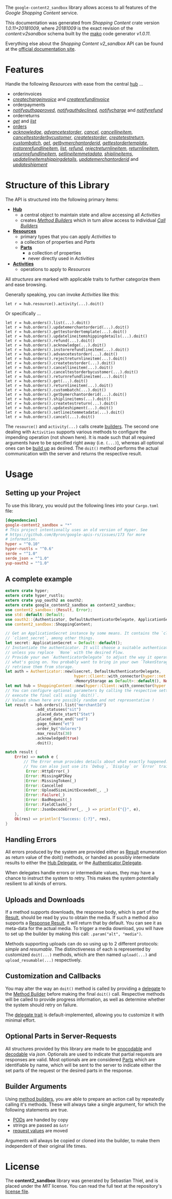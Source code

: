 <!---
DO NOT EDIT !
This file was generated automatically from 'src/mako/api/README.md.mako'
DO NOT EDIT !
-->
The `google-content2_sandbox` library allows access to all features of the *Google Shopping Content* service.

This documentation was generated from *Shopping Content* crate version *1.0.11+20181009*, where *20181009* is the exact revision of the *content:v2sandbox* schema built by the [mako](http://www.makotemplates.org/) code generator *v1.0.11*.

Everything else about the *Shopping Content* *v2_sandbox* API can be found at the
[official documentation site](https://developers.google.com/shopping-content).
# Features

Handle the following *Resources* with ease from the central [hub](https://docs.rs/google-content2_sandbox/1.0.11+20181009/google_content2_sandbox/struct.ShoppingContent.html) ... 

* orderinvoices
 * [*createchargeinvoice*](https://docs.rs/google-content2_sandbox/1.0.11+20181009/google_content2_sandbox/struct.OrderinvoiceCreatechargeinvoiceCall.html) and [*createrefundinvoice*](https://docs.rs/google-content2_sandbox/1.0.11+20181009/google_content2_sandbox/struct.OrderinvoiceCreaterefundinvoiceCall.html)
* orderpayments
 * [*notifyauthapproved*](https://docs.rs/google-content2_sandbox/1.0.11+20181009/google_content2_sandbox/struct.OrderpaymentNotifyauthapprovedCall.html), [*notifyauthdeclined*](https://docs.rs/google-content2_sandbox/1.0.11+20181009/google_content2_sandbox/struct.OrderpaymentNotifyauthdeclinedCall.html), [*notifycharge*](https://docs.rs/google-content2_sandbox/1.0.11+20181009/google_content2_sandbox/struct.OrderpaymentNotifychargeCall.html) and [*notifyrefund*](https://docs.rs/google-content2_sandbox/1.0.11+20181009/google_content2_sandbox/struct.OrderpaymentNotifyrefundCall.html)
* orderreturns
 * [*get*](https://docs.rs/google-content2_sandbox/1.0.11+20181009/google_content2_sandbox/struct.OrderreturnGetCall.html) and [*list*](https://docs.rs/google-content2_sandbox/1.0.11+20181009/google_content2_sandbox/struct.OrderreturnListCall.html)
* [orders](https://docs.rs/google-content2_sandbox/1.0.11+20181009/google_content2_sandbox/struct.Order.html)
 * [*acknowledge*](https://docs.rs/google-content2_sandbox/1.0.11+20181009/google_content2_sandbox/struct.OrderAcknowledgeCall.html), [*advancetestorder*](https://docs.rs/google-content2_sandbox/1.0.11+20181009/google_content2_sandbox/struct.OrderAdvancetestorderCall.html), [*cancel*](https://docs.rs/google-content2_sandbox/1.0.11+20181009/google_content2_sandbox/struct.OrderCancelCall.html), [*cancellineitem*](https://docs.rs/google-content2_sandbox/1.0.11+20181009/google_content2_sandbox/struct.OrderCancellineitemCall.html), [*canceltestorderbycustomer*](https://docs.rs/google-content2_sandbox/1.0.11+20181009/google_content2_sandbox/struct.OrderCanceltestorderbycustomerCall.html), [*createtestorder*](https://docs.rs/google-content2_sandbox/1.0.11+20181009/google_content2_sandbox/struct.OrderCreatetestorderCall.html), [*createtestreturn*](https://docs.rs/google-content2_sandbox/1.0.11+20181009/google_content2_sandbox/struct.OrderCreatetestreturnCall.html), [*custombatch*](https://docs.rs/google-content2_sandbox/1.0.11+20181009/google_content2_sandbox/struct.OrderCustombatchCall.html), [*get*](https://docs.rs/google-content2_sandbox/1.0.11+20181009/google_content2_sandbox/struct.OrderGetCall.html), [*getbymerchantorderid*](https://docs.rs/google-content2_sandbox/1.0.11+20181009/google_content2_sandbox/struct.OrderGetbymerchantorderidCall.html), [*gettestordertemplate*](https://docs.rs/google-content2_sandbox/1.0.11+20181009/google_content2_sandbox/struct.OrderGettestordertemplateCall.html), [*instorerefundlineitem*](https://docs.rs/google-content2_sandbox/1.0.11+20181009/google_content2_sandbox/struct.OrderInstorerefundlineitemCall.html), [*list*](https://docs.rs/google-content2_sandbox/1.0.11+20181009/google_content2_sandbox/struct.OrderListCall.html), [*refund*](https://docs.rs/google-content2_sandbox/1.0.11+20181009/google_content2_sandbox/struct.OrderRefundCall.html), [*rejectreturnlineitem*](https://docs.rs/google-content2_sandbox/1.0.11+20181009/google_content2_sandbox/struct.OrderRejectreturnlineitemCall.html), [*returnlineitem*](https://docs.rs/google-content2_sandbox/1.0.11+20181009/google_content2_sandbox/struct.OrderReturnlineitemCall.html), [*returnrefundlineitem*](https://docs.rs/google-content2_sandbox/1.0.11+20181009/google_content2_sandbox/struct.OrderReturnrefundlineitemCall.html), [*setlineitemmetadata*](https://docs.rs/google-content2_sandbox/1.0.11+20181009/google_content2_sandbox/struct.OrderSetlineitemmetadataCall.html), [*shiplineitems*](https://docs.rs/google-content2_sandbox/1.0.11+20181009/google_content2_sandbox/struct.OrderShiplineitemCall.html), [*updatelineitemshippingdetails*](https://docs.rs/google-content2_sandbox/1.0.11+20181009/google_content2_sandbox/struct.OrderUpdatelineitemshippingdetailCall.html), [*updatemerchantorderid*](https://docs.rs/google-content2_sandbox/1.0.11+20181009/google_content2_sandbox/struct.OrderUpdatemerchantorderidCall.html) and [*updateshipment*](https://docs.rs/google-content2_sandbox/1.0.11+20181009/google_content2_sandbox/struct.OrderUpdateshipmentCall.html)




# Structure of this Library

The API is structured into the following primary items:

* **[Hub](https://docs.rs/google-content2_sandbox/1.0.11+20181009/google_content2_sandbox/struct.ShoppingContent.html)**
    * a central object to maintain state and allow accessing all *Activities*
    * creates [*Method Builders*](https://docs.rs/google-content2_sandbox/1.0.11+20181009/google_content2_sandbox/trait.MethodsBuilder.html) which in turn
      allow access to individual [*Call Builders*](https://docs.rs/google-content2_sandbox/1.0.11+20181009/google_content2_sandbox/trait.CallBuilder.html)
* **[Resources](https://docs.rs/google-content2_sandbox/1.0.11+20181009/google_content2_sandbox/trait.Resource.html)**
    * primary types that you can apply *Activities* to
    * a collection of properties and *Parts*
    * **[Parts](https://docs.rs/google-content2_sandbox/1.0.11+20181009/google_content2_sandbox/trait.Part.html)**
        * a collection of properties
        * never directly used in *Activities*
* **[Activities](https://docs.rs/google-content2_sandbox/1.0.11+20181009/google_content2_sandbox/trait.CallBuilder.html)**
    * operations to apply to *Resources*

All *structures* are marked with applicable traits to further categorize them and ease browsing.

Generally speaking, you can invoke *Activities* like this:

```Rust,ignore
let r = hub.resource().activity(...).doit()
```

Or specifically ...

```ignore
let r = hub.orders().list(...).doit()
let r = hub.orders().updatemerchantorderid(...).doit()
let r = hub.orders().gettestordertemplate(...).doit()
let r = hub.orders().updatelineitemshippingdetails(...).doit()
let r = hub.orders().refund(...).doit()
let r = hub.orders().acknowledge(...).doit()
let r = hub.orders().instorerefundlineitem(...).doit()
let r = hub.orders().advancetestorder(...).doit()
let r = hub.orders().rejectreturnlineitem(...).doit()
let r = hub.orders().createtestorder(...).doit()
let r = hub.orders().cancellineitem(...).doit()
let r = hub.orders().canceltestorderbycustomer(...).doit()
let r = hub.orders().returnrefundlineitem(...).doit()
let r = hub.orders().get(...).doit()
let r = hub.orders().returnlineitem(...).doit()
let r = hub.orders().custombatch(...).doit()
let r = hub.orders().getbymerchantorderid(...).doit()
let r = hub.orders().shiplineitems(...).doit()
let r = hub.orders().createtestreturn(...).doit()
let r = hub.orders().updateshipment(...).doit()
let r = hub.orders().setlineitemmetadata(...).doit()
let r = hub.orders().cancel(...).doit()
```

The `resource()` and `activity(...)` calls create [builders][builder-pattern]. The second one dealing with `Activities` 
supports various methods to configure the impending operation (not shown here). It is made such that all required arguments have to be 
specified right away (i.e. `(...)`), whereas all optional ones can be [build up][builder-pattern] as desired.
The `doit()` method performs the actual communication with the server and returns the respective result.

# Usage

## Setting up your Project

To use this library, you would put the following lines into your `Cargo.toml` file:

```toml
[dependencies]
google-content2_sandbox = "*"
# This project intentionally uses an old version of Hyper. See
# https://github.com/Byron/google-apis-rs/issues/173 for more
# information.
hyper = "^0.10"
hyper-rustls = "^0.6"
serde = "^1.0"
serde_json = "^1.0"
yup-oauth2 = "^1.0"
```

## A complete example

```Rust
extern crate hyper;
extern crate hyper_rustls;
extern crate yup_oauth2 as oauth2;
extern crate google_content2_sandbox as content2_sandbox;
use content2_sandbox::{Result, Error};
use std::default::Default;
use oauth2::{Authenticator, DefaultAuthenticatorDelegate, ApplicationSecret, MemoryStorage};
use content2_sandbox::ShoppingContent;

// Get an ApplicationSecret instance by some means. It contains the `client_id` and 
// `client_secret`, among other things.
let secret: ApplicationSecret = Default::default();
// Instantiate the authenticator. It will choose a suitable authentication flow for you, 
// unless you replace  `None` with the desired Flow.
// Provide your own `AuthenticatorDelegate` to adjust the way it operates and get feedback about 
// what's going on. You probably want to bring in your own `TokenStorage` to persist tokens and
// retrieve them from storage.
let auth = Authenticator::new(&secret, DefaultAuthenticatorDelegate,
                              hyper::Client::with_connector(hyper::net::HttpsConnector::new(hyper_rustls::TlsClient::new())),
                              <MemoryStorage as Default>::default(), None);
let mut hub = ShoppingContent::new(hyper::Client::with_connector(hyper::net::HttpsConnector::new(hyper_rustls::TlsClient::new())), auth);
// You can configure optional parameters by calling the respective setters at will, and
// execute the final call using `doit()`.
// Values shown here are possibly random and not representative !
let result = hub.orders().list("merchantId")
             .add_statuses("sit")
             .placed_date_start("Stet")
             .placed_date_end("sed")
             .page_token("et")
             .order_by("dolores")
             .max_results(38)
             .acknowledged(true)
             .doit();

match result {
    Err(e) => match e {
        // The Error enum provides details about what exactly happened.
        // You can also just use its `Debug`, `Display` or `Error` traits
         Error::HttpError(_)
        |Error::MissingAPIKey
        |Error::MissingToken(_)
        |Error::Cancelled
        |Error::UploadSizeLimitExceeded(_, _)
        |Error::Failure(_)
        |Error::BadRequest(_)
        |Error::FieldClash(_)
        |Error::JsonDecodeError(_, _) => println!("{}", e),
    },
    Ok(res) => println!("Success: {:?}", res),
}

```
## Handling Errors

All errors produced by the system are provided either as [Result](https://docs.rs/google-content2_sandbox/1.0.11+20181009/google_content2_sandbox/enum.Result.html) enumeration as return value of 
the doit() methods, or handed as possibly intermediate results to either the 
[Hub Delegate](https://docs.rs/google-content2_sandbox/1.0.11+20181009/google_content2_sandbox/trait.Delegate.html), or the [Authenticator Delegate](https://docs.rs/yup-oauth2/*/yup_oauth2/trait.AuthenticatorDelegate.html).

When delegates handle errors or intermediate values, they may have a chance to instruct the system to retry. This 
makes the system potentially resilient to all kinds of errors.

## Uploads and Downloads
If a method supports downloads, the response body, which is part of the [Result](https://docs.rs/google-content2_sandbox/1.0.11+20181009/google_content2_sandbox/enum.Result.html), should be
read by you to obtain the media.
If such a method also supports a [Response Result](https://docs.rs/google-content2_sandbox/1.0.11+20181009/google_content2_sandbox/trait.ResponseResult.html), it will return that by default.
You can see it as meta-data for the actual media. To trigger a media download, you will have to set up the builder by making
this call: `.param("alt", "media")`.

Methods supporting uploads can do so using up to 2 different protocols: 
*simple* and *resumable*. The distinctiveness of each is represented by customized 
`doit(...)` methods, which are then named `upload(...)` and `upload_resumable(...)` respectively.

## Customization and Callbacks

You may alter the way an `doit()` method is called by providing a [delegate](https://docs.rs/google-content2_sandbox/1.0.11+20181009/google_content2_sandbox/trait.Delegate.html) to the 
[Method Builder](https://docs.rs/google-content2_sandbox/1.0.11+20181009/google_content2_sandbox/trait.CallBuilder.html) before making the final `doit()` call. 
Respective methods will be called to provide progress information, as well as determine whether the system should 
retry on failure.

The [delegate trait](https://docs.rs/google-content2_sandbox/1.0.11+20181009/google_content2_sandbox/trait.Delegate.html) is default-implemented, allowing you to customize it with minimal effort.

## Optional Parts in Server-Requests

All structures provided by this library are made to be [enocodable](https://docs.rs/google-content2_sandbox/1.0.11+20181009/google_content2_sandbox/trait.RequestValue.html) and 
[decodable](https://docs.rs/google-content2_sandbox/1.0.11+20181009/google_content2_sandbox/trait.ResponseResult.html) via *json*. Optionals are used to indicate that partial requests are responses 
are valid.
Most optionals are are considered [Parts](https://docs.rs/google-content2_sandbox/1.0.11+20181009/google_content2_sandbox/trait.Part.html) which are identifiable by name, which will be sent to 
the server to indicate either the set parts of the request or the desired parts in the response.

## Builder Arguments

Using [method builders](https://docs.rs/google-content2_sandbox/1.0.11+20181009/google_content2_sandbox/trait.CallBuilder.html), you are able to prepare an action call by repeatedly calling it's methods.
These will always take a single argument, for which the following statements are true.

* [PODs][wiki-pod] are handed by copy
* strings are passed as `&str`
* [request values](https://docs.rs/google-content2_sandbox/1.0.11+20181009/google_content2_sandbox/trait.RequestValue.html) are moved

Arguments will always be copied or cloned into the builder, to make them independent of their original life times.

[wiki-pod]: http://en.wikipedia.org/wiki/Plain_old_data_structure
[builder-pattern]: http://en.wikipedia.org/wiki/Builder_pattern
[google-go-api]: https://github.com/google/google-api-go-client

# License
The **content2_sandbox** library was generated by Sebastian Thiel, and is placed 
under the *MIT* license.
You can read the full text at the repository's [license file][repo-license].

[repo-license]: https://github.com/Byron/google-apis-rsblob/master/LICENSE.md
